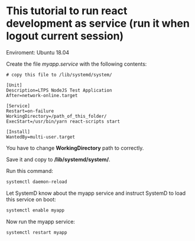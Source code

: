# This tutorial to run react development as service (run it when logout current session)
Enviroment: Ubuntu 18.04

Create the file *myapp.service* with the following contents:

```
# copy this file to /lib/systemd/system/

[Unit]
Description=LTPS NodeJS Test Application
After=network-online.target

[Service]
Restart=on-failure
WorkingDirectory=/path_of_this_folder/
ExecStart=/usr/bin/yarn react-scripts start

[Install]
WantedBy=multi-user.target
```

You have to change **WorkingDirectory** path to correctly.

Save it and copy to **/lib/systemd/system/**.

Run this command:

```bash
systemctl daemon-reload
```

Let SystemD know about the myapp service and instruct SystemD to load this service on boot:

```bash
systemctl enable myapp
```

Now run the myapp service:

```bash
systemctl restart myapp
```


